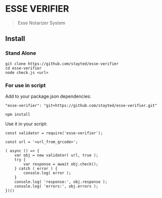 # ESSE VERIFIER

> Esse Notarizer System

## Install

### Stand Alone

```
git clone https://github.com/stayted/esse-verifier
cd esse-verifier
node check.js <url>
```

### For use in script

Add to your package.json dependencies:

`"esse-verifier": "git+https://github.com/stayted/esse-verifier.git"`

`npm install`

Use it in your script:

```
const validator = require('esse-verifier');
  
const url = '<url_from_qrcode>';
  
( async () => {
    var obj = new validator( url, true );
    try {
        var response = await obj.check();
    } catch ( error ) {
        console.log( error );
    }
    console.log( 'response:', obj.response );
    console.log( 'errors:', obj.errors );
})()
```

